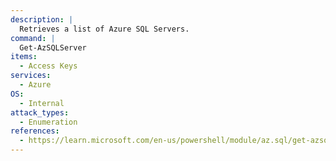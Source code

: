 ```yaml
---
description: |
  Retrieves a list of Azure SQL Servers.
command: |
  Get-AzSQLServer
items:
  - Access Keys
services:
  - Azure
OS:
  - Internal
attack_types:
  - Enumeration
references:
  - https://learn.microsoft.com/en-us/powershell/module/az.sql/get-azsqlserver
---
```

